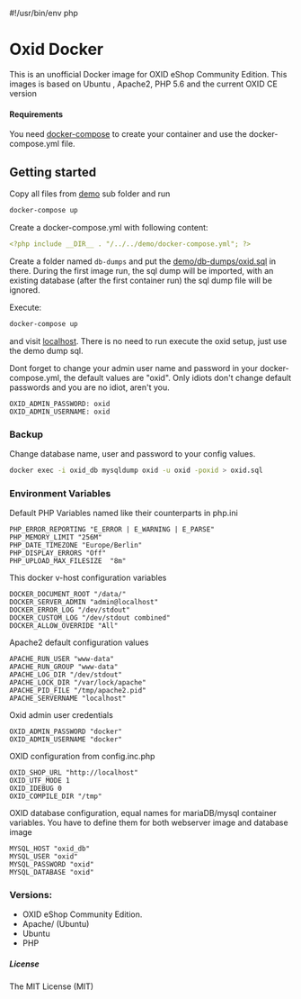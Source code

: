 #!/usr/bin/env php
<?php ob_start(); include __DIR__ . "/config.php"; ?>

Oxid Docker
===========

This is an unofficial Docker image for OXID eShop Community Edition.
This images is based on Ubuntu <?= UBUNTU_VERSION ?>, Apache2, PHP 5.6 and the current OXID CE version <?= OXID_VERSION ?>


#### Requirements ####
You need [docker-compose](https://docs.docker.com/compose/) to create your container and use
the docker-compose.yml file.


## Getting started ##
Copy all files from [demo](https://github.com/Mesa/oxid/tree/master/demo) sub folder and run
```bash
docker-compose up
```


Create a docker-compose.yml with following content:

```yaml
<?php include __DIR__ . "/../../demo/docker-compose.yml"; ?>
```
Create a folder named `db-dumps` and put the [demo/db-dumps/oxid.sql](demo/db-dumps/oxid.sql) in there.
During the first image run, the sql dump will be imported, with an existing database (after the first container run)
the sql dump file will be ignored.

Execute:

```bash
docker-compose up
```
and visit [localhost](http://localhost). There is no need to run execute the oxid setup, just use the demo dump sql.

Dont forget to change your admin user name and password in your docker-compose.yml, the default values are "oxid".
Only idiots don't change default passwords and you are no idiot, aren't you.

```
OXID_ADMIN_PASSWORD: oxid
OXID_ADMIN_USERNAME: oxid
```


### Backup ###

Change database name, user and password to your config values.
```bash
docker exec -i oxid_db mysqldump oxid -u oxid -poxid > oxid.sql
```


### Environment Variables ###

Default PHP Variables named like their counterparts in php.ini
```
PHP_ERROR_REPORTING "E_ERROR | E_WARNING | E_PARSE"
PHP_MEMORY_LIMIT "256M"
PHP_DATE_TIMEZONE "Europe/Berlin"
PHP_DISPLAY_ERRORS "Off"
PHP_UPLOAD_MAX_FILESIZE  "8m"
```


This docker v-host configuration variables
```
DOCKER_DOCUMENT_ROOT "/data/"
DOCKER_SERVER_ADMIN "admin@localhost"
DOCKER_ERROR_LOG "/dev/stdout"
DOCKER_CUSTOM_LOG "/dev/stdout combined"
DOCKER_ALLOW_OVERRIDE "All"
```

Apache2 default configuration values
```
APACHE_RUN_USER "www-data"
APACHE_RUN_GROUP "www-data"
APACHE_LOG_DIR "/dev/stdout"
APACHE_LOCK_DIR "/var/lock/apache"
APACHE_PID_FILE "/tmp/apache2.pid"
APACHE_SERVERNAME "localhost"
```

Oxid admin user credentials
```
OXID_ADMIN_PASSWORD "docker"
OXID_ADMIN_USERNAME "docker"
```

OXID configuration from  config.inc.php
```
OXID_SHOP_URL "http://localhost"
OXID_UTF_MODE 1
OXID_IDEBUG 0
OXID_COMPILE_DIR "/tmp"
```

OXID database configuration, equal names for mariaDB/mysql container variables.
You have to define them for both webserver image and database image
```
MYSQL_HOST "oxid_db"
MYSQL_USER "oxid"
MYSQL_PASSWORD "oxid"
MYSQL_DATABASE "oxid"

```


### Versions: ###
* OXID eShop Community Edition. <?= OXID_VERSION ?> 
* Apache/<?= APACHE_VERSION ?> (Ubuntu)
* Ubuntu <?= UBUNTU_VERSION ?> 
* PHP <?= PHPVERSION ?>


##### License #####
The MIT License (MIT)

<?php
$content = ob_get_clean();
file_put_contents(__DIR__ . "/../../README.md", $content);
